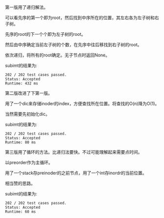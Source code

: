第一版用了递归解法。

可以看先序的第一个即为root，然后找到中序所在的位置，其左右各为左子树和右子树。

先序的root的下一个个即为左子树的root。

然后由中序确定当前左子树的个数，在先序中往后移找到右子树的root。

依次递归，将所有的root确定。无子节点时返回None。

subimt的结果为:
```
202 / 202 test cases passed.
Status: Accepted
Runtime: 432 ms
```

第二版改进了下第一版。

用了一个dic来存储inoder的index，方便查找所在位置。将查找的O(n)降为O(1)。

当然需要先初始化dic。

subimt的结果为:
```
202 / 202 test cases passed.
Status: Accepted
Runtime: 80 ms
```

第三版用了循环的方法。比递归法要快。不过可能理解起来需要点时间。

以preorder作为主循环。

用了一个stack存preinoder的之前节点，用了一个int存inordr的当前位置。

相当赞的思路。

subimt的结果为:
```
202 / 202 test cases passed.
Status: Accepted
Runtime: 60 ms
```
